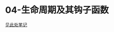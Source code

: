# 04-生命周期及其钩子函数

[见此处笔记](https://github.com/rayallen20/frontendStu/blob/main/PART5-Vue/day6/01-%E7%94%9F%E5%91%BD%E5%91%A8%E6%9C%9F%E5%8F%8A%E5%85%B6%E9%92%A9%E5%AD%90%E5%87%BD%E6%95%B0/note.md)
